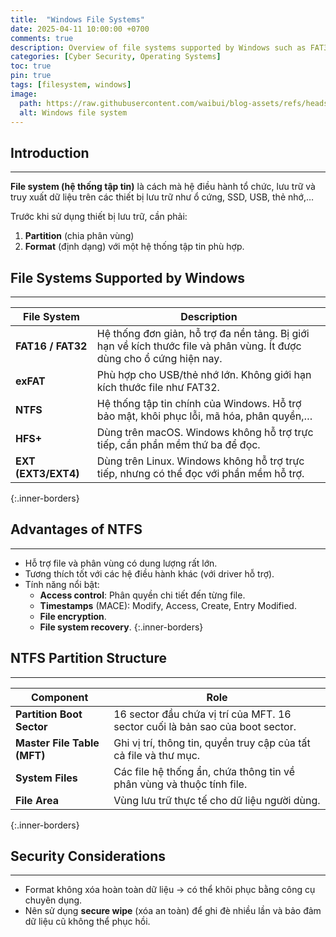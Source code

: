 ```yaml
---
title:  "Windows File Systems"
date: 2025-04-11 10:00:00 +0700
comments: true
description: Overview of file systems supported by Windows such as FAT32, exFAT, and NTFS, along with key security considerations when handling file system data.
categories: [Cyber ​​Security, Operating Systems]
toc: true
pin: true
tags: [filesystem, windows]
image:
  path: https://raw.githubusercontent.com/waibui/blog-assets/refs/heads/main/imgs/posts/2025-04-11-windows-file-system/window_file_system.png
  alt: Windows file system
---
```


## Introduction
---
**File system (hệ thống tập tin)** là cách mà hệ điều hành tổ chức, lưu trữ và truy xuất dữ liệu trên các thiết bị lưu trữ như ổ cứng, SSD, USB, thẻ nhớ,…

Trước khi sử dụng thiết bị lưu trữ, cần phải:
1. **Partition** (chia phân vùng)
2. **Format** (định dạng) với một hệ thống tập tin phù hợp.

## File Systems Supported by Windows
---

| File System           | Description |
|------------------------|-------------|
| **FAT16 / FAT32**     | Hệ thống đơn giản, hỗ trợ đa nền tảng. Bị giới hạn về kích thước file và phân vùng. Ít được dùng cho ổ cứng hiện nay. |
| **exFAT**             | Phù hợp cho USB/thẻ nhớ lớn. Không giới hạn kích thước file như FAT32. |
| **NTFS**              | Hệ thống tập tin chính của Windows. Hỗ trợ bảo mật, khôi phục lỗi, mã hóa, phân quyền,… |
| **HFS+**              | Dùng trên macOS. Windows không hỗ trợ trực tiếp, cần phần mềm thứ ba để đọc. |
| **EXT (EXT3/EXT4)**   | Dùng trên Linux. Windows không hỗ trợ trực tiếp, nhưng có thể đọc với phần mềm hỗ trợ. |
{:.inner-borders}

## Advantages of NTFS
---
- Hỗ trợ file và phân vùng có dung lượng rất lớn.
- Tương thích tốt với các hệ điều hành khác (với driver hỗ trợ).
- Tính năng nổi bật:
  - **Access control**: Phân quyền chi tiết đến từng file.
  - **Timestamps** (MACE): Modify, Access, Create, Entry Modified.
  - **File encryption**.
  - **File system recovery**.
{:.inner-borders}

## NTFS Partition Structure
---

| Component                | Role |
|--------------------------|------|
| **Partition Boot Sector** | 16 sector đầu chứa vị trí của MFT. 16 sector cuối là bản sao của boot sector. |
| **Master File Table (MFT)** | Ghi vị trí, thông tin, quyền truy cập của tất cả file và thư mục. |
| **System Files**         | Các file hệ thống ẩn, chứa thông tin về phân vùng và thuộc tính file. |
| **File Area**            | Vùng lưu trữ thực tế cho dữ liệu người dùng. |
{:.inner-borders}


## Security Considerations
---
- Format không xóa hoàn toàn dữ liệu → có thể khôi phục bằng công cụ chuyên dụng.
- Nên sử dụng **secure wipe** (xóa an toàn) để ghi đè nhiều lần và bảo đảm dữ liệu cũ không thể phục hồi.